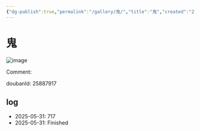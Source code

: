 ```yaml
---
{"dg-publish":true,"permalink":"/gallery/鬼/","title":"鬼","created":"2025-06-16T14:31:18.750+08:00"}
---
```



# 鬼

![image](https://hiraeth-picbed.oss-cn-beijing.aliyuncs.com/20250531154042.webp)

Comment: 



doubanId: 25887917

## log

- 2025-05-31: 717
- 2025-05-31: Finished
